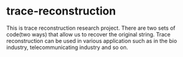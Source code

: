 # trace-reconstruction
This is trace reconstruction research project. There are two sets of code(two ways) that allow us to recover the original string. Trace reconstruction can be used in various application such as in the bio industry, telecommunicating industry and so on.
